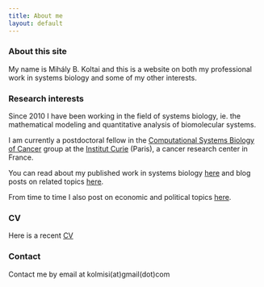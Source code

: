 ```yaml
---
title: About me
layout: default
---
```


### About this site
My name is Mihály B. Koltai and this is a website on both my professional work in systems biology and some of my other interests.

### Research interests

Since 2010 I have been working in the field of systems biology, ie. the mathematical modeling and quantitative analysis of biomolecular systems.

I am currently a postdoctoral fellow in the [Computational Systems Biology of Cancer](https://sysbio.curie.fr) group at the [Institut Curie](https://institut-curie.org) (Paris), a cancer research center in France.  

You can read about my published work in systems biology [here](https://mbkoltai.github.io/papers/) and blog posts on related topics [here](https://mbkoltai.github.io/blog/).

From time to time I also post on economic and political topics [here](https://mbkoltai.github.io/ecopol).

### CV

Here is a recent [CV](images/CV.pdf)


### Contact

Contact me by email at kolmisi(at)gmail(dot)com
